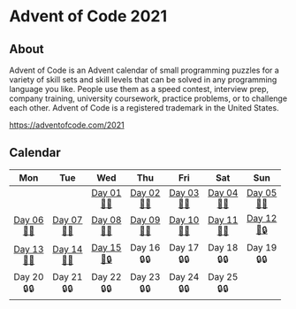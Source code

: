 # Advent of Code 2021


## About
Advent of Code is an Advent calendar of small programming puzzles for a variety of skill sets and skill levels that can be solved in any programming language you like. People use them as a speed contest, interview prep, company training, university coursework, practice problems, or to challenge each other.
Advent of Code is a registered trademark in the United States.

https://adventofcode.com/2021


## Calendar
| Mon | Tue | Wed | Thu | Fri | Sat | Sun |
|:---:|:---:|:---:|:---:|:---:|:---:|:---:|
|     |     | [Day 01 <br> 🌟🌟](https://github.com/YuliiaLysak/advent-of-code-2021/blob/main/src/main/java/edu/lysak/day1/Day1DepthMeasurementIncreases.java) | [Day 02 <br> 🌟🌟](https://github.com/YuliiaLysak/advent-of-code-2021/blob/main/src/main/java/edu/lysak/day2/Day2DepthAndHorizontalPosition.java) | [Day 03 <br> 🌟🌟](https://github.com/YuliiaLysak/advent-of-code-2021/blob/main/src/main/java/edu/lysak/day3/Day3PowerConsumption.java) | [Day 04 <br> 🌟🌟](https://github.com/YuliiaLysak/advent-of-code-2021/blob/main/src/main/java/edu/lysak/day4/Day4BingoWithSquid.java) | [Day 05 <br> 🌟🌟](https://github.com/YuliiaLysak/advent-of-code-2021/blob/main/src/main/java/edu/lysak/day5/Day5HydrothermalVenture.java) |
| [Day 06 <br> 🌟🌟](https://github.com/YuliiaLysak/advent-of-code-2021/blob/main/src/main/java/edu/lysak/day6/Day6Lanternfish.java) | [Day 07 <br> 🌟🌟](https://github.com/YuliiaLysak/advent-of-code-2021/blob/main/src/main/java/edu/lysak/day7/Day7WhaleAndCrabs.java) | [Day 08 <br> 🌟🌟](https://github.com/YuliiaLysak/advent-of-code-2021/blob/main/src/main/java/edu/lysak/day8/Day8SevenSegmentSearch.java) | [Day 09 <br> 🌟🌟](https://github.com/YuliiaLysak/advent-of-code-2021/blob/main/src/main/java/edu/lysak/day9/Day9SmokeBasin.java) | [Day 10 <br> 🌟🌟](https://github.com/YuliiaLysak/advent-of-code-2021/blob/main/src/main/java/edu/lysak/day10/Day10SyntaxScoring.java) | [Day 11 <br> 🌟🌟](https://github.com/YuliiaLysak/advent-of-code-2021/blob/main/src/main/java/edu/lysak/day11/Day11DumboOctopus.java) | [Day 12 <br> 🌟🔒](https://github.com/YuliiaLysak/advent-of-code-2021/blob/main/src/main/java/edu/lysak/day12/Day12PassagePathing.java) | 
| [Day 13 <br> 🌟🌟](https://github.com/YuliiaLysak/advent-of-code-2021/blob/main/src/main/java/edu/lysak/day13/Day13TransparentOrigami.java) | [Day 14 <br> 🌟🌟](https://github.com/YuliiaLysak/advent-of-code-2021/blob/main/src/main/java/edu/lysak/day14/Day14ExtendedPolymerization.java) | [Day 15 <br> 🌟🔒](https://github.com/YuliiaLysak/advent-of-code-2021/blob/main/src/main/java/edu/lysak/day15/Day15Chiton.java) | Day 16 <br> 🔒🔒 | Day 17 <br> 🔒🔒 | Day 18 <br> 🔒🔒 | Day 19 <br> 🔒🔒 | 
| Day 20 <br> 🔒🔒 | Day 21 <br> 🔒🔒 | Day 22 <br> 🔒🔒 | Day 23 <br> 🔒🔒 | Day 24 <br> 🔒🔒 | Day 25 <br> 🔒🔒 |   |

